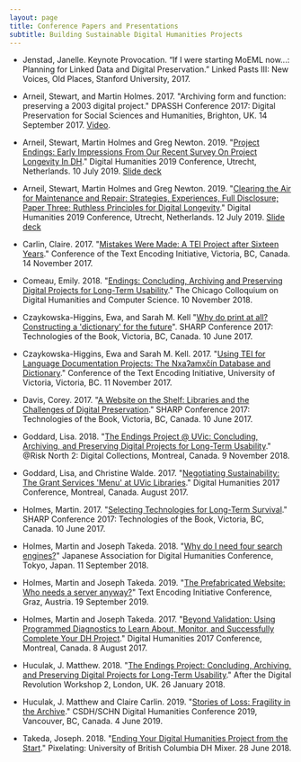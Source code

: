 ```yaml
---
layout: page
title: Conference Papers and Presentations
subtitle: Building Sustainable Digital Humanities Projects
---
```


* Jenstad, Janelle. Keynote Provocation. “If I were starting MoEML now...: Planning for Linked Data and Digital Preservation.” Linked Pasts III: New Voices, Old Places, Stanford University, 2017.

* Arneil, Stewart, and Martin Holmes. 2017. "Archiving form and function: preserving a 2003 digital project." DPASSH Conference 2017: Digital Preservation for Social Sciences and Humanities, Brighton, UK. 14 September 2017. [Video](https://vimeo.com/239453105).

* Arneil, Stewart, Martin Holmes and Greg Newton. 2019. "[Project Endings: Early Impressions From Our Recent Survey On Project Longevity In DH](https://dev.clariah.nl/files/dh2019/boa/0891.html)." Digital Humanities 2019 Conference, Utrecht, Netherlands. 10 July 2019. [Slide deck](https://github.com/projectEndings/Endings/blob/master/presentations/DH_2019/DH2019_long-paper_presentation.pdf)

* Arneil, Stewart, Martin Holmes and Greg Newton. 2019. "[Clearing the Air for Maintenance and Repair: Strategies, Experiences, Full Disclosure; Paper Three: Ruthless Principles for Digital Longevity](https://dev.clariah.nl/files/dh2019/boa/0648.html)." Digital Humanities 2019 Conference, Utrecht, Netherlands. 12 July 2019. [Slide deck](https://github.com/projectEndings/Endings/blob/master/presentations/DH_2019/EndingsPanelPresentation.pdf)

<!-- Coming in April from Claire: "Humanities in the Digital Age: A Quiet Revolution," to be delivered in the Master Minds series in April, will have a lot of Endings content. -->

* Carlin, Claire. 2017. "[Mistakes Were Made: A TEI Project after Sixteen Years](https://hcmc.uvic.ca/tei2017/abstracts/t_118_carlin_mistakesweremade.html)." Conference of the Text Encoding Initiative, Victoria, BC, Canada. 14 November 2017.

* Comeau, Emily. 2018. "[Endings: Concluding, Archiving and Preserving Digital Projects for Long-Term Usability](https://github.com/projectEndings/Endings/blob/master/presentations/DHCS_2018/DHCS-2018.pdf)." The Chicago Colloquium on Digital Humanities and Computer Science. 10 November 2018.

* Czaykowska-Higgins, Ewa, and Sarah M. Kell  "[Why do print at all? Constructing a 'dictionary' for the future](https://github.com/projectEndings/Endings/blob/master/presentations/SHARP_2017/CzaykowskaKellSHARP2017AbstractFinal.pdf)". SHARP Conference 2017: Technologies of the Book, Victoria, BC, Canada. 10 June 2017.

* Czaykowska-Higgins, Ewa and Sarah M. Kell. 2017. "[Using TEI for Language Documentation Projects: The Nxaʔamxčín Database and Dictionary](https://hcmc.uvic.ca/tei2017/abstracts/t_117_czaykowska_kell_languagedocumentation.html)." Conference of the Text Encoding Initiative, University of Victoria, Victoria, BC. 11 November 2017.

* Davis, Corey. 2017. "[A Website on the Shelf: Libraries and the Challenges of Digital Preservation](https://github.com/projectEndings/Endings/raw/master/presentations/SHARP_2017/Davis-SHARP2017-Presentation.pdf)." SHARP Conference 2017: Technologies of the Book, Victoria, BC, Canada. 10 June 2017.

* Goddard, Lisa. 2018. "[The Endings Project @ UVic: Concluding, Archiving, and Preserving Digital Projects for Long-Term Usability](https://github.com/projectEndings/Endings/blob/master/presentations/Goddard_RiskNorth_Endings_final.pptx?raw=true)." @Risk North 2: Digital Collections, Montreal, Canada. 9 November 2018.

* Goddard, Lisa, and Christine Walde. 2017. "[Negotiating Sustainability: The Grant Services 'Menu' at UVic Libraries](https://dh2017.adho.org/abstracts/231/231.pdf)." Digital Humanities 2017 Conference, Montreal, Canada. August 2017.

* Holmes, Martin. 2017. "[Selecting Technologies for Long-Term Survival](https://github.com/projectEndings/Endings/raw/master/presentations/SHARP_2017/mdh_sharp_2017.pdf)." SHARP Conference 2017: Technologies of the Book, Victoria, BC, Canada. 10 June 2017.

* Holmes, Martin and Joseph Takeda. 2018. "[Why do I need four search engines?](https://conf2018.jadh.org/files/Proceedings_JADH2018.pdf#page=58)" Japanese Association for Digital Humanities Conference, Tokyo, Japan. 11 September 2018.

* Holmes, Martin and Joseph Takeda. 2019. "[The Prefabricated Website: Who needs a server anyway?](https://zenodo.org/record/3449197)" Text Encoding Initiative Conference, Graz, Austria. 19 September 2019.

* Holmes, Martin and Joseph Takeda. 2017. "[Beyond Validation: Using Programmed Diagnostics to Learn About, Monitor, and Successfully Complete Your DH Project](https://dh2017.adho.org/abstracts/140/140.pdf)." Digital Humanities 2017 Conference, Montreal, Canada. 8 August 2017.

* Huculak, J. Matthew. 2018. "[The Endings Project: Concluding, Archiving, and Preserving Digital Projects for Long-Term Usability](https://github.com/projectEndings/Endings/blob/master/presentations/AfterDigitalRevolution_2018/JaillantAfterDigitalRevolution.pptx?raw=true)." After the Digital Revolution Workshop 2, London, UK. 26 January 2018.

* Huculak, J. Matthew and Claire Carlin. 2019. "[Stories of Loss: Fragility in the Archive](https://github.com/projectEndings/Endings/blob/master/presentations/CSDH/2019_CSDH_Presentation.pdf)." CSDH/SCHN Digital Humanities Conference 2019, Vancouver, BC, Canada. 4 June 2019.

* Takeda, Joseph. 2018. "[Ending Your Digital Humanities Project from the Start](https://github.com/projectEndings/Endings/blob/master/presentations/UBC_DHMixer/abstract.md)." Pixelating: University of British Columbia DH Mixer. 28 June 2018.

